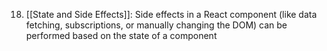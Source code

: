 18. [[State and Side Effects]]: Side effects in a React component (like data fetching, subscriptions, or manually changing the DOM) can be performed based on the state of a component